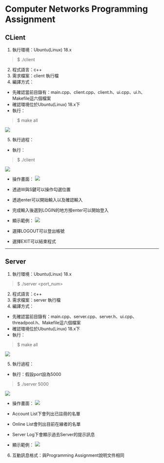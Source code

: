 # Computer Networks Programming Assignment
## CLient
1. 執行環境：Ubuntu(Linux) 18.x
> $ ./client
> 
2. 程式語言：c++
3. 需求檔案：client 執行檔
4. 編譯方式：
*  先確認當前目錄有：main.cpp、client.cpp、client.h、ui.cpp、ui.h、Makefile這六個檔案
*  確認環境位於Ubuntu(Linux) 18.x下
*  執行：
> $ make all
>
![](https://i.imgur.com/UYXbobk.png)



5. 執行過程：
*  執行：
> $ ./client
>
![](https://i.imgur.com/rZjxXVf.png)



*  操作畫面：
![](https://i.imgur.com/tCDafPn.png)



*  透過W與S鍵可以操作勾選位置
*  透過enter可以開始輸入以及確認輸入
*  完成輸入後選到LOGIN的地方按enter可以開始登入
*  顯示範例：
![](https://i.imgur.com/TuJsSI7.png)


*  選擇LOGOUT可以登出帳號
*  選擇EXIT可以結束程式

---

## Server

1. 執行環境：Ubuntu(Linux) 18.x
> $ ./server <port_num>
>
2. 程式語言：c++
3. 需求檔案：server 執行檔
4. 編譯方式：
*  先確認當前目錄有：main.cpp、server.cpp、server.h、ui.cpp、threadpool.h、Makefile這六個檔案
*  確認環境位於Ubuntu(Linux) 18.x下
*  執行：
> $ make all
>
![](https://i.imgur.com/LRlJPnR.png)


5. 執行過程：
*  執行：假設port設為5000
> $ ./server 5000
>
![](https://i.imgur.com/Y83RL28.png)


*  操作畫面：
![](https://i.imgur.com/cd9czFj.png)

*  Account List下會列出已註冊的名單
*  Online List會列出目前在線者的名單
*  Server Log下會顯示過去Server的提示訊息
*  顯示範例：
![](https://i.imgur.com/dhiM50p.png)

6. 互動訊息格式：與Programming Assignment說明文件相同

